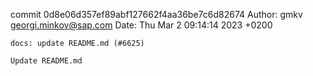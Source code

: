 commit 0d8e06d357ef89abf127662f4aa36be7c6d82674
Author: gmkv <georgi.minkov@sap.com>
Date:   Thu Mar 2 09:14:14 2023 +0200

    docs: update README.md (#6625)
    
    Update README.md
